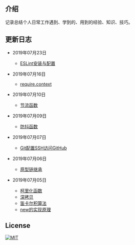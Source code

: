 ## 介绍
记录总结个人日常工作遇到、学到的、用到的经验、知识、技巧。

## 更新日志

- 2019年07月23日
  - [ESLint安装与配置](.https://276259822.github.io/blog/javascript/webpack/eslint.html)

- 2019年07月16日
  - [require.context](https://276259822.github.io/blog/javascript/webpack/require.context.html)

- 2019年07月10日
  - [节流函数](https://276259822.github.io/blog/javascript/function/throttle.html)

- 2019年07月09日
  - [防抖函数](https://276259822.github.io/blog/javascript/function/debounce.html)

- 2019年07月07日
  - [Git配置SSH访问GitHub](https://276259822.github.io/blog/javascript/git/SSH-keys.html)

- 2019年07月06日
  - [原型链继承](https://276259822.github.io/blog/javascript/function/prototype.html)

- 2019年07月05日
  - [柯里化函数](https://276259822.github.io/blog/javascript/function/curry.html)
  - [深拷贝](https://276259822.github.io/blog/javascript/function/deepClone.html)
  - [笛卡尔积算法](https://276259822.github.io/blog/javascript/algorithm/Cartesian-product.html)
  - [new的实现原理](https://276259822.github.io/blog/javascript/function/new.html)

## License
[![MIT](https://img.shields.io/github/license/276259822/blog.svg)](https://github.com/276259822/blog/blob/master/LICENSE)
